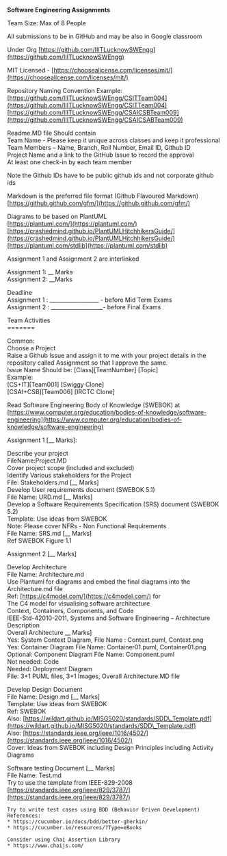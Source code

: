 **Software Engineering Assignments**

Team Size: Max of 8 People

All submissions to be in GitHub and may be also  in Google classroom

Under Org [https://github.com/IIITLucknowSWEngg](https://github.com/IIITLucknowSWEngg) 

MIT Licensed \- [https://choosealicense.com/licenses/mit/](https://choosealicense.com/licenses/mit/) 

Repository Naming Convention Example:   
[https://github.com/IIITLucknowSWEngg/CSITTeam004](https://github.com/IIITLucknowSWEngg/CSITTeam004)  
[https://github.com/IIITLucknowSWEngg/CSAICSBTeam009](https://github.com/IIITLucknowSWEngg/CSAICSABTeam009) 

Readme.MD file Should contain  
Team Name \- Please keep it unique across classes and keep it professional  
Team Members – Name, Branch, Roll Number, Email ID, Github ID  
Project Name and a link to the GitHub Issue to record the approval  
At least one check-in by each team member

Note the Github IDs have to be public github ids and not corporate github ids

Markdown is the preferred file format (Github Flavoured Markdown)  
	[https://github.github.com/gfm/](https://github.github.com/gfm/) 

Diagrams to be based on PlantUML   
	[https://plantuml.com/](https://plantuml.com/)  
	[https://crashedmind.github.io/PlantUMLHitchhikersGuide/](https://crashedmind.github.io/PlantUMLHitchhikersGuide/)   
	[https://plantuml.com/stdlib](https://plantuml.com/stdlib)

Assignment 1 and Assignment 2 are interlinked

Assignment 1: \_\_ Marks  
Assignment 2: \_\_Marks

Deadline   
Assignment 1 : \_\_\_\_\_\_\_\_\_\_\_\_\_\_\_\_\_\_ \- before Mid Term Exams  
Assignment 2 : \_\_\_\_\_\_\_\_\_\_\_\_\_\_\_\_\_\_\_- before Final Exams

Team Activities  
\=======

Common:  
Choose a Project  
Raise a Github Issue and assign it to me with your project details in the repository called Assignment so that I approve the same.  
Issue Name Should be: \[Class\]\[TeamNumber\] \[Topic\]  
Example:  
\[CS+IT\]\[Team001\] \[Swiggy Clone\]  
\[CSAI+CSB\]\[Team006\] \[IRCTC Clone\]

Read Software Engineering Body of Knowledge (SWEBOK) at [https://www.computer.org/education/bodies-of-knowledge/software-engineering](https://www.computer.org/education/bodies-of-knowledge/software-engineering)  

Assignment 1 \[\_\_ Marks\]:

Describe your project  
FileName:Project.MD  
	Cover project scope (included and excluded)  
Identify Various stakeholders for the Project  
	File: Stakeholders.md   \[\_\_ Marks\]  
Develop User requirements document (SWEBOK 5.1)  
	File Name: URD.md \[\_\_ Marks\]  
Develop a Software Requirements Specification (SRS) document (SWEBOK 5.2)  
Template: Use ideas from SWEBOK   
Note: Please cover NFRs \- Non Functional Requirements  
File Name: SRS.md \[\_\_  Marks\]  
Ref SWEBOK Figure 1.1

Assignment 2 \[\_\_  Marks\]

Develop Architecture  
	File Name: Architecture.md  
	Use Plantuml for diagrams and embed the final diagrams into the Architecture.md file  
	Ref: [https://c4model.com/](https://c4model.com/) for   
The C4 model for visualising software architecture  
Context, Containers, Components, and Code  
IEEE-Std-42010-2011, Systems and Software Engineering – Architecture Description  
Overall Architecture \_\_ Marks\]  
Yes: System Context Diagram,  File Name : Context.puml, Context.png  
Yes: Container Diagram File Name: Container01.puml, Container01.png  
Optional: Component Diagram File Name: Component.puml  
Not needed: Code  
Needed: Deployment Diagram  
File: 3+1 PUML files, 3+1 Images, Overall Architecture.MD file

Develop Design Document  
	File Name: Design.md \[\_\_ Marks\]  
	Template: Use ideas from SWEBOK   
	Ref: SWEBOK   
	Also: [https://wildart.github.io/MISG5020/standards/SDD\_Template.pdf](https://wildart.github.io/MISG5020/standards/SDD\_Template.pdf)  
	Also: [https://standards.ieee.org/ieee/1016/4502/](https://standards.ieee.org/ieee/1016/4502/)   
	Cover: Ideas from SWEBOK including Design Principles including Activity Diagrams

Software testing Document  \[\_\_ Marks\]  
	File Name: Test.md  
	Try to use the template from IEEE-829-2008  
	[https://standards.ieee.org/ieee/829/3787/](https://standards.ieee.org/ieee/829/3787/) 

	Try to write test cases using BDD (Behavior Driven Development)
	References:
	* https://cucumber.io/docs/bdd/better-gherkin/
	* https://cucumber.io/resources/?Type=eBooks 

	Consider using Chai Assertion Library 
	* https://www.chaijs.com/




